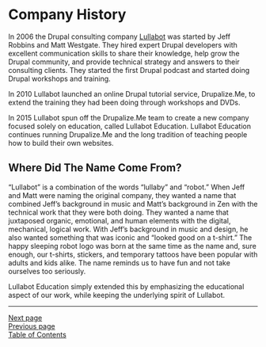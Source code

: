 # Company History
In 2006 the Drupal consulting company [Lullabot](http://lullabot.com/) was started by Jeff Robbins and Matt Westgate. They hired expert Drupal developers with excellent communication skills to share their knowledge, help grow the Drupal community, and provide technical strategy and answers to their consulting clients. They started the first Drupal podcast and started doing Drupal workshops and training.

In 2010 Lullabot launched an online Drupal tutorial service, Drupalize.Me, to extend the training they had been doing through workshops and DVDs.

In 2015 Lullabot spun off the Drupalize.Me team to create a new company focused solely on education, called Lullabot Education. Lullabot Education continues running Drupalize.Me and the long tradition of teaching people how to build their own websites.

## Where Did The Name Come From?
“Lullabot” is a combination of the words “lullaby” and “robot.” When Jeff and Matt were naming the original company, they wanted a name that combined Jeff’s background in music and Matt’s background in Zen with the technical work that they were both doing. They wanted a name that juxtaposed organic, emotional, and human elements with the digital, mechanical, logical work. With Jeff’s background in music and design, he also wanted something that was iconic and “looked good on a t-shirt.” The happy sleeping robot logo was born at the same time as the name and, sure enough, our t-shirts, stickers, and temporary tattoos have been popular with adults and kids alike. The name reminds us to have fun and not take ourselves too seriously.

Lullabot Education simply extended this by emphasizing the educational aspect of our work, while keeping the underlying spirit of Lullabot.

---
[Next page](04structure.md)  
[Previous page](02values.md)  
[Table of Contents](../README.md#table-of-contents)